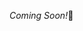 
*Coming Soon!*🥰

<!-- ---

# Kindly Read the Notes Before Proceeding with the Example Programs for Better Understanding

## Useful Links:

- [CR3 Notes](https://github.com/DipsanaRoy/c-error-handling/main/tree/CR003_File_IO/CE3_NOTES.md)

*Happy Learning!*

--- -->
